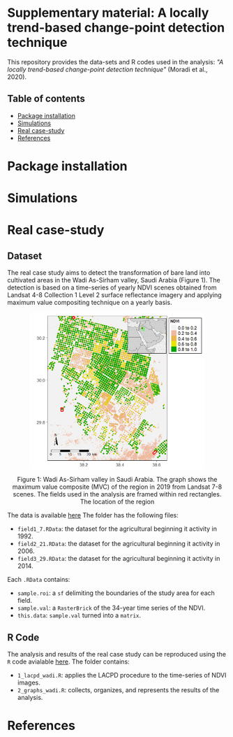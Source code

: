 # Supplementary material: A locally trend-based change-point detection technique


This repository provides the data-sets and R codes used in the analysis: 
_"A locally trend-based change-point detection technique"_
(Moradi et al., 2020).

## Table of contents

 - [Package installation](#Package-installation)
 - [Simulations](#Simulations)
 - [Real case-study](#Real-case-study)
 - [References](#References)

# Package installation


# Simulations 


# Real case-study

## Dataset

The real case study aims to detect the transformation of bare land into cultivated areas in the Wadi As-Sirham valley, Saudi Arabia (Figure 1). The detection is based on a time-series of yearly NDVI scenes obtained from Landsat 4-8 Collection 1 Level 2 surface reflectance imagery and applying maximum value compositing technique on a yearly basis. 

<p align="center">
  <img align="center" width="400" src="./Real_study/graphs/wadi_as_sirham.png" alt="Itoiz reservoir">
  <p align="center"> Figure 1: Wadi As-Sirham valley in Saudi Arabia. The graph shows the maximum value composite (MVC) of the region in 2019 from Landsat 7-8 scenes. The fields used in the analysis are framed within red rectangles. The location of the region  </p>
</p>

The data is available
[here](https://github.com/mmontesinosanmartin/changepoint_article/tree/master/Real_study/data)
The folder has the following files:

 - `field1_7.RData`: the dataset for the agricultural beginning it activity in 1992.
 - `field2_21.RData`: the dataset for the agricultural beginning it activity in 2006.
 - `field3_29.RData`: the dataset for the agricultural beginning it activity in 2014.

Each `.RData` contains:

 - `sample.roi`: a `sf` delimiting the boundaries of the study area for each field.
 - `sample.val`: a `RasterBrick` of the 34-year time series of the NDVI.
 - `this.data`: `sample.val` turned into a `matrix`.

## R Code

The analysis and results of the real case study can be reproduced using the
`R` code avialable 
[here](https://github.com/mmontesinosanmartin/changepoint_article/tree/master/Real_study/r).
The folder contains:

  - `1_lacpd_wadi.R`: applies the LACPD procedure to the time-series of NDVI images.
  - `2_graphs_wadi.R`: collects, organizes, and represents the results of the analysis.


# References